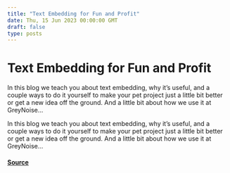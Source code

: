 ```yaml
---
title: "Text Embedding for Fun and Profit"
date: Thu, 15 Jun 2023 00:00:00 GMT
draft: false
type: posts
---
```

# Text Embedding for Fun and Profit





In this blog we teach you about text embedding, why it’s useful, and a couple ways to do it yourself to make your pet project just a little bit better or get a new idea off the ground. And a little bit about how we use it at GreyNoise... 

In this blog we teach you about text embedding, why it’s useful, and a couple ways to do it yourself to make your pet project just a little bit better or get a new idea off the ground. And a little bit about how we use it at GreyNoise...

#### [Source](https://www.greynoise.io/blog/text-embedding-for-fun-and-profit)

